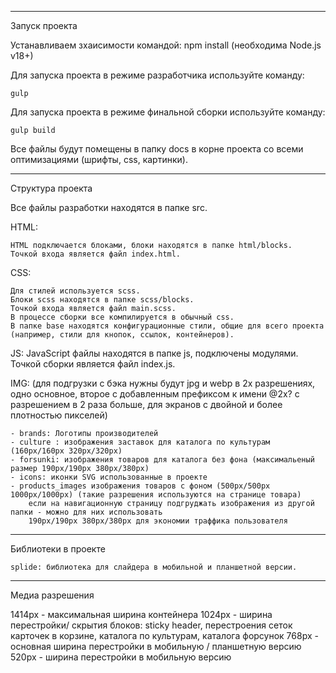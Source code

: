 
---------------------------------------------

Запуск проекта

Устанавливаем зхаисимости командой:
    npm install (необходима Node.js v18+)

Для запуска проекта в режиме разработчика используйте команду:
    
    gulp

Для запуска проекта в режиме финальной сборки используйте команду:
    
    gulp build

Все файлы будут помещены в папку docs в корне проекта со всеми оптимизациями (шрифты, css, картинки).

-----------------------------------------------

Структура проекта

Все файлы разработки находятся в папке src.

HTML:

    HTML подключается блоками, блоки находятся в папке html/blocks.
    Точкой входа является файл index.html.

CSS:

    Для стилей используется scss.
    Блоки scss находятся в папке scss/blocks.
    Точкой входа является файл main.scss.
    В процессе сборки все компилируется в обычный css.
    В папке base находятся конфигурационные стили, общие для всего проекта (например, стили для кнопок, ссылок, контейнеров).

JS:
    JavaScript файлы находятся в папке js, подключены модулями.
    Точкой сборки является файл index.js.

IMG: 
    (для подгрузки с бэка нужны будут jpg и webp в 2х разрешениях, одно основное, второе с добавленным префиксом к имени @2x? с разрешением в 2 раза больше, для экранов с двойной и более плотностью пикселей) 

    - brands: Логотипы производителей
    - culture : изображения заставок для каталога по культурам (160px/160px 320px/320px)
    - forsunki: изображения товаров для каталога без фона (максимальеный размер 190px/190px 380px/380px)
    - icons: иконки SVG использованные в проекте
    - products_images изображения товаров с фоном (500px/500px 1000px/1000px) (такие разрешения используются на странице товара)
        если на навигационную страницу подгруджать изображения из другой папки - можно для них использовать 
        190px/190px 380px/380px для экономии траффика пользователя



-----------------------------

Библиотеки в проекте

    splide: библиотека для слайдера в мобильной и планшетной версии.

-----------------------------

Медиа разрешения

1414px - максимальная ширина контейнера
1024px - ширина перестройки/ скрытия блоков: sticky header, перестроения сеток карточек в корзине, каталога по культурам, каталога форсунок
768px - основная ширина перестройки в мобильную / планшетную версию
520px - ширина перестройки в мобильную версию
